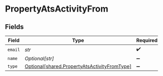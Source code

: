 # PropertyAtsActivityFrom


## Fields

| Field                                                                                              | Type                                                                                               | Required                                                                                           | Description                                                                                        |
| -------------------------------------------------------------------------------------------------- | -------------------------------------------------------------------------------------------------- | -------------------------------------------------------------------------------------------------- | -------------------------------------------------------------------------------------------------- |
| `email`                                                                                            | *str*                                                                                              | :heavy_check_mark:                                                                                 | N/A                                                                                                |
| `name`                                                                                             | *Optional[str]*                                                                                    | :heavy_minus_sign:                                                                                 | N/A                                                                                                |
| `type`                                                                                             | [Optional[shared.PropertyAtsActivityFromType]](../../models/shared/propertyatsactivityfromtype.md) | :heavy_minus_sign:                                                                                 | N/A                                                                                                |